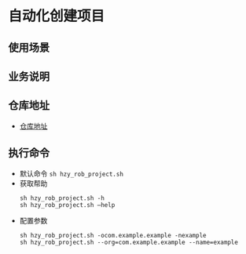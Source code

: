<!--
 * @Descripttion: 
 * @version: 
 * @Author: TT
 * @Date: 2020-11-07 08:50:59
 * @LastEditors: TT
 * @LastEditTime: 2023-01-09 15:55:53
-->

# 自动化创建项目 


## 使用场景

## 业务说明

## 仓库地址

   - [仓库地址](https://gitee.com/tengteng_fan/hzy_rob_project.git)

   
## 执行命令
 - 默认命令
    `sh hzy_rob_project.sh`
 - 获取帮助
    ```
    sh hzy_rob_project.sh -h 
    sh hzy_rob_project.sh —help
    ```
 - 配置参数
    ```
    sh hzy_rob_project.sh -ocom.example.example -nexample
    sh hzy_rob_project.sh --org=com.example.example --name=example
    ```
